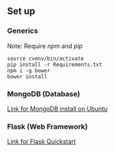 ## Set up 

### Generics
Note: Require _npm_ and _pip_
```
source cvenv/bin/activate
pip install -r Requirements.txt
npm i -g bower
bower install
```

### MongoDB (Database)
[Link for MongoDB install on Ubuntu](https://www.howtoforge.com/tutorial/install-mongodb-on-ubuntu-16.04/)

### Flask (Web Framework)
[Link for Flask Quickstart](http://flask.pocoo.org/docs/0.11/quickstart/)


